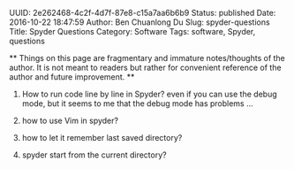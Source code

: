 UUID: 2e262468-4c2f-4d7f-87e8-c15a7aa6b6b9
Status: published
Date: 2016-10-22 18:47:59
Author: Ben Chuanlong Du
Slug: spyder-questions
Title: Spyder Questions
Category: Software
Tags: software, Spyder, questions

**
Things on this page are
fragmentary and immature notes/thoughts of the author.
It is not meant to readers
but rather for convenient reference of the author and future improvement.
**

1. How to run code line by line in Spyder? 
even if you can use the debug mode, but it seems to me that the debug mode has problems ...

2. how to use Vim in spyder?

4. how to let it remember last saved directory?

5. spyder start from the current directory?
